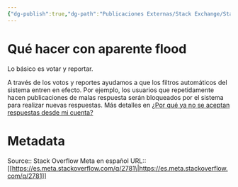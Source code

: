 ```yaml
---
{"dg-publish":true,"dg-path":"Publicaciones Externas/Stack Exchange/Stack Overflow en español/Stack Overflow en español Meta/es.meta.stackoverflow.com-2781.md","permalink":"/publicaciones-externas/stack-exchange/stack-overflow-en-espanol/stack-overflow-en-espanol-meta/es-meta-stackoverflow-com-2781/","title":"Qué hacer con aparente flood","hide":true,"noteIcon":"\"0\"","created":"2024-04-03T12:49:10.631-06:00","updated":"2024-04-05T16:44:02.197-06:00"}
---
```


# Qué hacer con aparente flood

Lo básico es votar y reportar.

A través de los votos y reportes  ayudamos a que los filtros automáticos del sistema entren en efecto. Por ejemplo, los usuarios que repetidamente hacen publicaciones de malas respuesta serán bloqueados por el sistema para realizar nuevas respuestas. Más detalles en [¿Por qué ya no se aceptan respuestas desde mi cuenta?][1]


  [1]: https://es.stackoverflow.com/help/answer-bans

# Metadata
Source:: Stack Overflow Meta en español
URL:: [[https://es.meta.stackoverflow.com/q/2781\|https://es.meta.stackoverflow.com/q/2781]]

